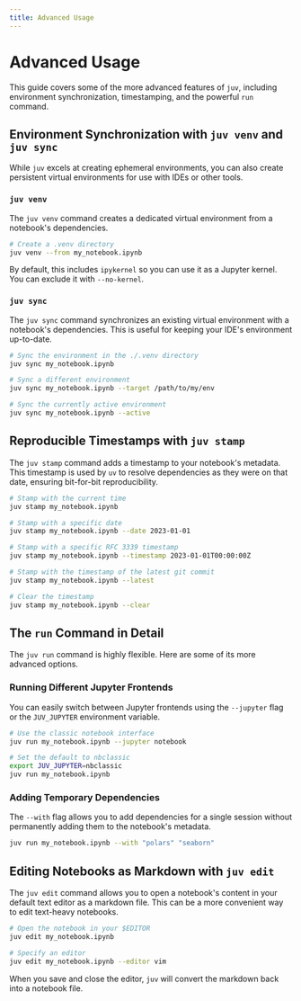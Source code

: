 ```yaml
---
title: Advanced Usage
---
```


# Advanced Usage

This guide covers some of the more advanced features of `juv`, including environment synchronization, timestamping, and the powerful `run` command.

## Environment Synchronization with `juv venv` and `juv sync`

While `juv` excels at creating ephemeral environments, you can also create persistent virtual environments for use with IDEs or other tools.

### `juv venv`

The `juv venv` command creates a dedicated virtual environment from a notebook's dependencies.

```bash
# Create a .venv directory
juv venv --from my_notebook.ipynb
```

By default, this includes `ipykernel` so you can use it as a Jupyter kernel. You can exclude it with `--no-kernel`.

### `juv sync`

The `juv sync` command synchronizes an existing virtual environment with a notebook's dependencies. This is useful for keeping your IDE's environment up-to-date.

```bash
# Sync the environment in the ./.venv directory
juv sync my_notebook.ipynb

# Sync a different environment
juv sync my_notebook.ipynb --target /path/to/my/env

# Sync the currently active environment
juv sync my_notebook.ipynb --active
```

## Reproducible Timestamps with `juv stamp`

The `juv stamp` command adds a timestamp to your notebook's metadata. This timestamp is used by `uv` to resolve dependencies as they were on that date, ensuring bit-for-bit reproducibility.

```bash
# Stamp with the current time
juv stamp my_notebook.ipynb

# Stamp with a specific date
juv stamp my_notebook.ipynb --date 2023-01-01

# Stamp with a specific RFC 3339 timestamp
juv stamp my_notebook.ipynb --timestamp 2023-01-01T00:00:00Z

# Stamp with the timestamp of the latest git commit
juv stamp my_notebook.ipynb --latest

# Clear the timestamp
juv stamp my_notebook.ipynb --clear
```

## The `run` Command in Detail

The `juv run` command is highly flexible. Here are some of its more advanced options.

### Running Different Jupyter Frontends

You can easily switch between Jupyter frontends using the `--jupyter` flag or the `JUV_JUPYTER` environment variable.

```bash
# Use the classic notebook interface
juv run my_notebook.ipynb --jupyter notebook

# Set the default to nbclassic
export JUV_JUPYTER=nbclassic
juv run my_notebook.ipynb
```

### Adding Temporary Dependencies

The `--with` flag allows you to add dependencies for a single session without permanently adding them to the notebook's metadata.

```bash
juv run my_notebook.ipynb --with "polars" "seaborn"
```

## Editing Notebooks as Markdown with `juv edit`

The `juv edit` command allows you to open a notebook's content in your default text editor as a markdown file. This can be a more convenient way to edit text-heavy notebooks.

```bash
# Open the notebook in your $EDITOR
juv edit my_notebook.ipynb

# Specify an editor
juv edit my_notebook.ipynb --editor vim
```

When you save and close the editor, `juv` will convert the markdown back into a notebook file.
